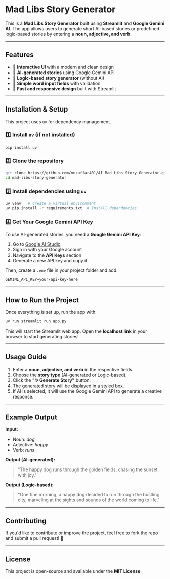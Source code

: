 # Mad Libs Story Generator

This is a **Mad Libs Story Generator** built using **Streamlit** and **Google Gemini AI**. The app allows users to generate short AI-based stories or predefined logic-based stories by entering a **noun, adjective, and verb**.

---

## Features
- 🎨 **Interactive UI** with a modern and clean design
- 🤖 **AI-generated stories** using Google Gemini API
- 🔄 **Logic-based story generator** (without AI)
- 📝 **Simple word input fields** with validation
- 🚀 **Fast and responsive design** built with Streamlit

---

## Installation & Setup
This project uses `uv` for dependency management.

### 1️⃣ Install `uv` (if not installed)
```bash
pip install uv
```

### 2️⃣ Clone the repository
```bash
git clone https://github.com/muzaffar401/AI_Mad_Libs_Story_Generator.git
cd mad-libs-story-generator
```

### 3️⃣ Install dependencies using `uv`
```bash
uv venv   # Create a virtual environment
uv pip install -r requirements.txt  # Install dependencies
```

### 4️⃣ Get Your Google Gemini API Key
To use AI-generated stories, you need a **Google Gemini API Key**:
1. Go to [Google AI Studio](https://aistudio.google.com/)
2. Sign in with your Google account
3. Navigate to the **API Keys** section
4. Generate a new API key and copy it

Then, create a `.env` file in your project folder and add:
```
GEMINI_API_KEY=your-api-key-here
```

---

## How to Run the Project
Once everything is set up, run the app with:
```bash
uv run streamlit run app.py
```

This will start the Streamlit web app. Open the **localhost link** in your browser to start generating stories!

---

## Usage Guide
1. Enter a **noun, adjective, and verb** in the respective fields.
2. Choose the **story type** (AI-generated or Logic-based).
3. Click the **"✨ Generate Story"** button.
4. The generated story will be displayed in a styled box.
5. If AI is selected, it will use the Google Gemini API to generate a creative response.

---

## Example Output
**Input:**
- Noun: *dog*
- Adjective: *happy*
- Verb: *runs*

**Output (AI-generated):**
> "The happy dog runs through the golden fields, chasing the sunset with joy."

**Output (Logic-based):**
> "One fine morning, a happy dog decided to run through the bustling city, marveling at the sights and sounds of the world coming to life."

---

## Contributing
If you'd like to contribute or improve the project, feel free to fork the repo and submit a pull request! 🚀

---

## License
This project is open-source and available under the **MIT License**.


